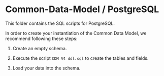 Common-Data-Model / PostgreSQL
=================

This folder contains the SQL scripts for PostgreSQL. 

In order to create your instantiation of the Common Data Model, we recommend following these steps:

1. Create an empty schema.

2. Execute the script `CDM V4 ddl.sql` to create the tables and fields.

3. Load your data into the schema.

